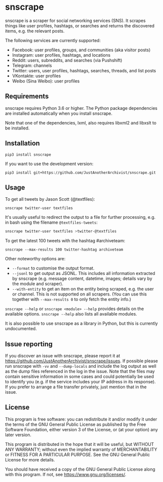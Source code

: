 # snscrape
snscrape is a scraper for social networking services (SNS). It scrapes things like user profiles, hashtags, or searches and returns the discovered items, e.g. the relevant posts.                  

The following services are currently supported:
* Facebook: user profiles, groups, and communities (aka visitor posts)
* Instagram: user profiles, hashtags, and locations
* Reddit: users, subreddits, and searches (via Pushshift)
* Telegram: channels
* Twitter: users, user profiles, hashtags, searches, threads, and list posts
* VKontakte: user profiles
* Weibo (Sina Weibo): user profiles

## Requirements
snscrape requires Python 3.6 or higher. The Python package dependencies are installed automatically when you install snscrape.

Note that one of the dependencies, lxml, also requires libxml2 and libxslt to be installed.

## Installation
    pip3 install snscrape

If you want to use the development version:

    pip3 install git+https://github.com/JustAnotherArchivist/snscrape.git

## Usage
To get all tweets by Jason Scott (@textfiles):

    snscrape twitter-user textfiles

It's usually useful to redirect the output to a file for further processing, e.g. in bash using the filename `@textfiles-tweets`:
```bash
snscrape twitter-user textfiles >twitter-@textfiles
```

To get the latest 100 tweets with the hashtag #archiveteam:

    snscrape --max-results 100 twitter-hashtag archiveteam

Other noteworthy options are:

* `--format` to customise the output format.
* `--jsonl` to get output as JSONL. This includes all information extracted by snscrape (e.g. message content, datetime, images; details vary by the module and scraper).
* `--with-entity` to get an item on the entity being scraped, e.g. the user or channel. This is not supported on all scrapers. (You can use this together with `--max-results 0` to only fetch the entity info.)

`snscrape --help` or `snscrape <module> --help` provides details on the available options. `snscrape --help` also lists all available modules.

It is also possible to use snscrape as a library in Python, but this is currently undocumented.

## Issue reporting
If you discover an issue with snscrape, please report it at <https://github.com/JustAnotherArchivist/snscrape/issues>. If possible please run snscrape with `-vv` and `--dump-locals` and include the log output as well as the dump files referenced in the log in the issue. Note that the files may contain sensitive information in some cases and could potentially be used to identify you (e.g. if the service includes your IP address in its response). If you prefer to arrange a file transfer privately, just mention that in the issue.

## License
This program is free software: you can redistribute it and/or modify it under the terms of the GNU General Public License as published by the Free Software Foundation, either version 3 of the License, or (at your option) any later version.

This program is distributed in the hope that it will be useful, but WITHOUT ANY WARRANTY; without even the implied warranty of MERCHANTABILITY or FITNESS FOR A PARTICULAR PURPOSE.  See the GNU General Public License for more details.

You should have received a copy of the GNU General Public License along with this program.  If not, see <https://www.gnu.org/licenses/>.
